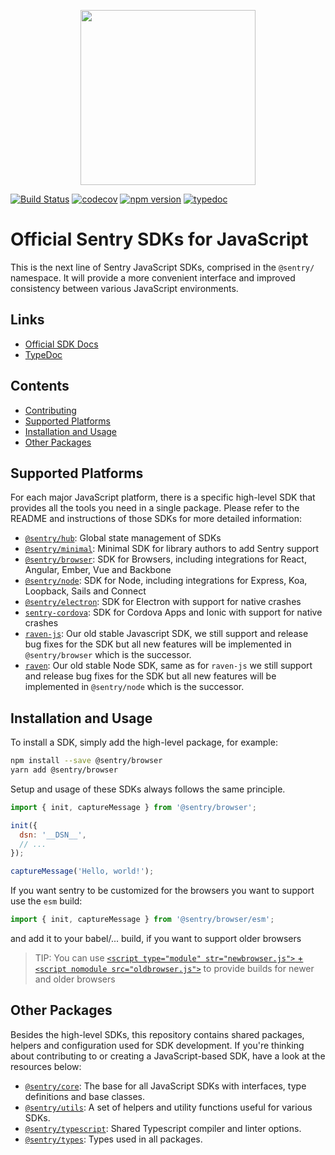 <p align="center">
  <a href="https://sentry.io" target="_blank" align="center">
    <img src="https://sentry-brand.storage.googleapis.com/sentry-logo-black.png" width="280">
  </a>
  <br />
</p>

[![Build Status](https://travis-ci.com/getsentry/sentry-javascript.svg?branch=master)](https://travis-ci.com/getsentry/sentry-javascript)
[![codecov](https://codecov.io/gh/getsentry/sentry-javascript/branch/master/graph/badge.svg)](https://codecov.io/gh/getsentry/sentry-javascript)
[![npm version](https://img.shields.io/npm/v/@sentry/core.svg)](https://www.npmjs.com/package/@sentry/core)
[![typedoc](https://img.shields.io/badge/docs-typedoc-blue.svg)](http://getsentry.github.io/sentry-javascript/)

# Official Sentry SDKs for JavaScript

This is the next line of Sentry JavaScript SDKs, comprised in the `@sentry/` namespace. It will provide a more
convenient interface and improved consistency between various JavaScript environments.

## Links

- [Official SDK Docs](https://docs.sentry.io/quickstart/)
- [TypeDoc](http://getsentry.github.io/sentry-javascript/)

## Contents

- [Contributing](https://github.com/getsentry/sentry-javascript/blob/master/CONTRIBUTING.md)
- [Supported Platforms](#supported-platforms)
- [Installation and Usage](#installation-and-usage)
- [Other Packages](#other-packages)

## Supported Platforms

For each major JavaScript platform, there is a specific high-level SDK that provides all the tools you need in a single
package. Please refer to the README and instructions of those SDKs for more detailed information:

- [`@sentry/hub`](https://github.com/getsentry/sentry-javascript/tree/master/packages/hub): Global state management of
  SDKs
- [`@sentry/minimal`](https://github.com/getsentry/sentry-javascript/tree/master/packages/minimal): Minimal SDK for
  library authors to add Sentry support
- [`@sentry/browser`](https://github.com/getsentry/sentry-javascript/tree/master/packages/browser): SDK for Browsers,
  including integrations for React, Angular, Ember, Vue and Backbone
- [`@sentry/node`](https://github.com/getsentry/sentry-javascript/tree/master/packages/node): SDK for Node, including
  integrations for Express, Koa, Loopback, Sails and Connect
- [`@sentry/electron`](https://github.com/getsentry/sentry-electron): SDK for Electron with support for native crashes
- [`sentry-cordova`](https://github.com/getsentry/sentry-cordova): SDK for Cordova Apps and Ionic with support for
  native crashes
- [`raven-js`](https://github.com/getsentry/sentry-javascript/tree/master/packages/raven-js): Our old stable Javascript
  SDK, we still support and release bug fixes for the SDK but all new features will be implemented in `@sentry/browser`
  which is the successor.
- [`raven`](https://github.com/getsentry/sentry-javascript/tree/master/packages/raven-node): Our old stable Node SDK,
  same as for `raven-js` we still support and release bug fixes for the SDK but all new features will be implemented in
  `@sentry/node` which is the successor.

## Installation and Usage

To install a SDK, simply add the high-level package, for example:

```sh
npm install --save @sentry/browser
yarn add @sentry/browser
```

Setup and usage of these SDKs always follows the same principle.

```javascript
import { init, captureMessage } from '@sentry/browser';

init({
  dsn: '__DSN__',
  // ...
});

captureMessage('Hello, world!');
```

If you want sentry to be customized for the browsers you want to support use the `esm` build:
```javascript
import { init, captureMessage } from '@sentry/browser/esm';
```

and add it to your babel/... build, if you want to support older browsers

> TIP: You can use [`<script type="module" str="newbrowser.js">` + 
  `<script nomodule src="oldbrowser.js">`](https://developer.mozilla.org/en-US/docs/Web/HTML/Element/script#Module_Fallback)
  to provide builds for newer and older browsers

## Other Packages

Besides the high-level SDKs, this repository contains shared packages, helpers and configuration used for SDK
development. If you're thinking about contributing to or creating a JavaScript-based SDK, have a look at the resources
below:

- [`@sentry/core`](https://github.com/getsentry/sentry-javascript/tree/master/packages/core): The base for all
  JavaScript SDKs with interfaces, type definitions and base classes.
- [`@sentry/utils`](https://github.com/getsentry/sentry-javascript/tree/master/packages/utils): A set of helpers and
  utility functions useful for various SDKs.
- [`@sentry/typescript`](https://github.com/getsentry/sentry-javascript/tree/master/packages/typescript): Shared
  Typescript compiler and linter options.
- [`@sentry/types`](https://github.com/getsentry/sentry-javascript/tree/master/packages/types): Types used in all
  packages.
